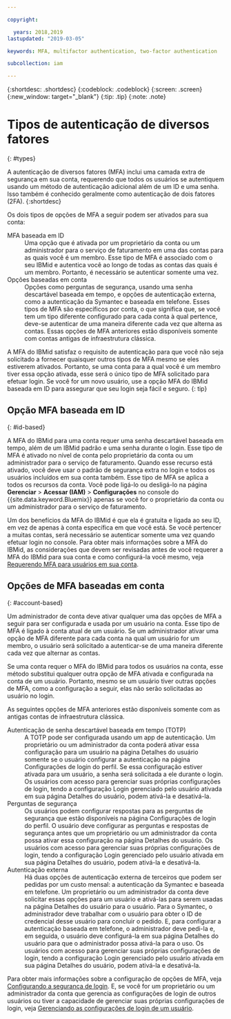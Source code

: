 ```yaml
---

copyright:

  years: 2018,2019
lastupdated: "2019-03-05"

keywords: MFA, multifactor authentication, two-factor authentication

subcollection: iam

---
```


{:shortdesc: .shortdesc}
{:codeblock: .codeblock}
{:screen: .screen}
{:new_window: target="_blank"}
{:tip: .tip}
{:note: .note}

# Tipos de autenticação de diversos fatores
{: #types}

A autenticação de diversos fatores (MFA) inclui uma camada extra de segurança em sua conta, requerendo que todos os usuários se autentiquem usando um método de autenticação adicional além de um ID e uma senha. Isso também é conhecido geralmente como autenticação de dois fatores (2FA).
{:shortdesc}

Os dois tipos de opções de MFA a seguir podem ser ativados para sua conta:

<dl>
<dt>MFA baseada em ID</dt>
<dd>Uma opção que é ativada por um proprietário da conta ou um administrador para o serviço de faturamento em uma das contas para as quais você é um membro. Esse tipo de MFA é associado com o seu IBMid e autentica você ao longo de todas as contas das quais é um membro. Portanto, é necessário se autenticar somente uma vez.</dd>
<dt>Opções baseadas em conta</dt>
<dd>Opções como perguntas de segurança, usando uma senha descartável baseada em tempo, e opções de autenticação externa, como a autenticação da Symantec e baseada em telefone. Esses tipos de MFA são específicos por conta, o que significa que, se você tem um tipo diferente configurado para cada conta à qual pertence, deve-se autenticar de uma maneira diferente cada vez que alterna as contas. Essas opções de MFA anteriores estão disponíveis somente com contas antigas de infraestrutura clássica.</dd>
</dl>

A MFA do IBMid satisfaz o requisito de autenticação para que você não seja solicitado a fornecer quaisquer outros tipos de MFA mesmo se eles estiverem ativados. Portanto, se uma conta para a qual você é um membro tiver essa opção ativada, esse será o único tipo de MFA solicitado para efetuar login. Se você for um novo usuário, use a opção MFA do IBMid baseada em ID para assegurar que seu login seja fácil e seguro.
{: tip}

## Opção MFA baseada em ID
{: #id-based}

A MFA do IBMid para uma conta requer uma senha descartável baseada em tempo, além de um IBMid padrão e uma senha durante o login. Esse tipo de MFA é ativado no nível de conta pelo proprietário da conta ou um administrador para o serviço de faturamento. Quando esse recurso está ativado, você deve usar o padrão de segurança extra no login e todos os usuários incluídos em sua conta também. Esse tipo de MFA se aplica a todos os recursos da conta. Você pode ligá-lo ou desligá-lo na página **Gerenciar** > **Acessar (IAM)** > **Configurações** no console do {{site.data.keyword.Bluemix}} apenas se você for o proprietário da conta ou um administrador para o serviço de faturamento.

Um dos benefícios da MFA do IBMid é que ela é gratuita e ligada ao seu ID, em vez de apenas à conta específica em que você está. Se você pertencer a muitas contas, será necessário se autenticar somente uma vez quando efetuar login no console. Para obter mais informações sobre a MFA do IBMid, as considerações que devem ser revisadas antes de você requerer a MFA do IBMid para sua conta e como configurá-la você mesmo, veja [Requerendo MFA para usuários em sua conta](/docs/iam?topic=iam-enablemfa#enablemfa).

## Opções de MFA baseadas em conta
{: #account-based}

Um administrador de conta deve ativar qualquer uma das opções de MFA a seguir para ser configurada e usada por um usuário na conta. Esse tipo de MFA é ligado à conta atual de um usuário. Se um administrador ativar uma opção de MFA diferente para cada conta na qual um usuário for um membro, o usuário será solicitado a autenticar-se de uma maneira diferente cada vez que alternar as contas.

Se uma conta requer o MFA do IBMid para todos os usuários na conta, esse método substitui qualquer outra opção de MFA ativada e configurada na conta de um usuário. Portanto, mesmo se um usuário tiver outras opções de MFA, como a configuração a seguir, elas não serão solicitadas ao usuário no login.

As seguintes opções de MFA anteriores estão disponíveis somente com as antigas contas de infraestrutura clássica.

<dl>
<dt>Autenticação de senha descartável baseada em tempo (TOTP)</dt>
<dd>A TOTP pode ser configurada usando um app de autenticação. Um proprietário ou um administrador da conta poderá ativar essa configuração para um usuário na página Detalhes do usuário somente se o usuário configurar a autenticação na página Configurações de login do perfil. Se essa configuração estiver ativada para um usuário, a senha será solicitada a ele durante o login. Os usuários com acesso para gerenciar suas próprias configurações de login, tendo a configuração Login gerenciado pelo usuário ativada em sua página Detalhes do usuário, podem ativá-la e desativá-la.</dd>
<dt>Perguntas de segurança</dt>
<dd>Os usuários podem configurar respostas para as perguntas de segurança que estão disponíveis na página Configurações de login do perfil. O usuário deve configurar as perguntas e respostas de segurança antes que um proprietário ou um administrador da conta possa ativar essa configuração na página Detalhes do usuário. Os usuários com acesso para gerenciar suas próprias configurações de login, tendo a configuração Login gerenciado pelo usuário ativada em sua página Detalhes do usuário, podem ativá-la e desativá-la. </dd>
<dt>Autenticação externa</dt>
<dd>Há duas opções de autenticação externa de terceiros que podem ser pedidas por um custo mensal: a autenticação da Symantec e baseada em telefone. Um proprietário ou um administrador da conta deve solicitar essas opções para um usuário e ativá-las para serem usadas na página Detalhes do usuário para o usuário. Para o Symantec, o administrador deve trabalhar com o usuário para obter o ID de credencial desse usuário para concluir o pedido. E, para configurar a autenticação baseada em telefone, o administrador deve pedi-la e, em seguida, o usuário deve configurá-la em sua página Detalhes do usuário para que o administrador possa ativá-la para o uso. Os usuários com acesso para gerenciar suas próprias configurações de login, tendo a configuração Login gerenciado pelo usuário ativada em sua página Detalhes do usuário, podem ativá-la e desativá-la.</dd>
</dl>

Para obter mais informações sobre a configuração de opções de MFA, veja [Configurando a segurança de login](/docs/account?topic=account-login-settings#login-settings). E, se você for um proprietário ou um administrador da conta que gerencia as configurações de login de outros usuários ou tiver a capacidade de gerenciar suas próprias configurações de login, veja [Gerenciando as configurações de login de um usuário](/docs/iam?topic=iam-loginsettings#loginsettings).
